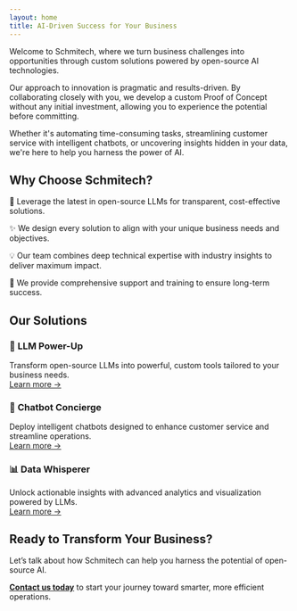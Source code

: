 ```yaml
---
layout: home
title: AI-Driven Success for Your Business
---
```


Welcome to Schmitech, where we turn business challenges into opportunities through custom solutions powered by open-source AI technologies.

Our approach to innovation is pragmatic and results-driven. By collaborating closely with you, we develop a custom Proof of Concept without any initial investment, allowing you to experience the potential before committing.

Whether it's automating time-consuming tasks, streamlining customer service with intelligent chatbots, or uncovering insights hidden in your data, we're here to help you harness the power of AI.

## Why Choose Schmitech?  

🚀 Leverage the latest in open-source LLMs for transparent, cost-effective solutions.  


✨ We design every solution to align with your unique business needs and objectives.  


💡 Our team combines deep technical expertise with industry insights to deliver maximum impact.  

🤝 We provide comprehensive support and training to ensure long-term success.  

## Our Solutions  

### 🔧 **LLM Power-Up**  
Transform open-source LLMs into powerful, custom tools tailored to your business needs.  
[Learn more →](/services/llm-power-up)  

### 🤖 **Chatbot Concierge**  
Deploy intelligent chatbots designed to enhance customer service and streamline operations.  
[Learn more →](/services/chatbot-concierge)  

### 📊 **Data Whisperer**  
Unlock actionable insights with advanced analytics and visualization powered by LLMs.  
[Learn more →](/services/data-whisperer)  

## Ready to Transform Your Business?  

Let’s talk about how Schmitech can help you harness the potential of open-source AI.  

**[Contact us today](/contact)** to start your journey toward smarter, more efficient operations.